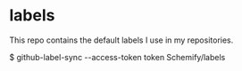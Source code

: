 # labels

This repo contains the default labels I use in my repositories.


$ github-label-sync --access-token token Schemify/labels